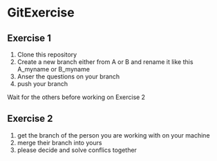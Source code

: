 # GitExercise

## Exercise 1
1) Clone this repository 
2) Create a new branch either from A or B and rename it like this A_myname or B_myname
3) Anser the questions on your branch
4) push your branch 

Wait for the others before working on Exercise 2


## Exercise 2
1) get the branch of the person you are working with on your machine 
2) merge their branch into yours 
3) please decide and solve conflics together
